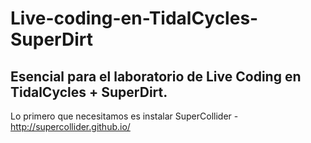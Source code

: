 # Live-coding-en-TidalCycles-SuperDirt

Esencial para el laboratorio de Live Coding en TidalCycles + SuperDirt.
-
Lo primero que necesitamos es instalar SuperCollider - http://supercollider.github.io/
